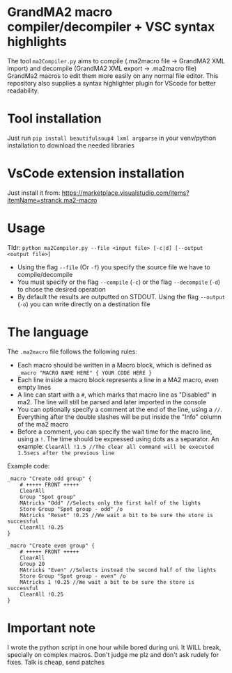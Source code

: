 # GrandMA2 macro compiler/decompiler + VSC syntax highlights

The tool `ma2Compiler.py` aims to compile (.ma2macro file -> GrandMA2 XML import) and decompile (GrandMA2 XML export -> .ma2macro file) GrandMa2 macros to edit them more easily on any normal file editor. This repository also supplies a syntax highlighter plugin for VScode for better readability.

# Tool installation

Just run `pip install beautifulsoup4 lxml argparse` in your venv/python installation to download the needed libraries

# VsCode extension installation

Just install it from: https://marketplace.visualstudio.com/items?itemName=stranck.ma2-macro

# Usage

Tldr: `python ma2Compiler.py --file <input file> [-c|d] [--output <output file>]`

- Using the flag `--file` (Or `-f`) you specify the source file we have to compile/decompile
- You must specify or the flag `--compile` (`-c`) or the flag `--decompile` (`-d`) to chose the desired operation
- By default the results are outputted on STDOUT. Using the flag `--output` (`-o`) you can write directly on a destination file

# The language

The `.ma2macro` file follows the following rules:

- Each macro should be written in a Macro block, which is defined as `_macro "MACRO NAME HERE" { YOUR CODE HERE }`
- Each line inside a macro block represents a line in a MA2 macro, even empty lines
- A line can start with a `#`, which marks that macro line as "Disabled" in ma2. The line will still be parsed and later imported in the console
- You can optionally specify a comment at the end of the line, using a `//`. Everything after the double slashes will be put inside the "Info" column of the ma2 macro
- Before a comment, you can specify the wait time for the macro line, using a `!`. The time should be expressed using dots as a separator. An example: `ClearAll !1.5 //The clear all command will be executed 1.5secs after the previous line`

Example code:
```
_macro "Create odd group" {
	# +++++ FRONT +++++
	ClearAll
	Group "Spot group"
	MAtricks "Odd" //Selects only the first half of the lights
	Store Group "Spot group - odd" /o
	MAtricks "Reset" !0.25 //We wait a bit to be sure the store is successful
	ClearAll !0.25
}

_macro "Create even group" {
	# +++++ FRONT +++++
	ClearAll
	Group 20
	MAtricks "Even" //Selects instead the second half of the lights
	Store Group "Spot group - even" /o
	MAtricks 1 !0.25 //We wait a bit to be sure the store is successful
	ClearAll !0.25
}
```

# Important note

I wrote the python script in one hour while bored during uni. It WILL break, specially on complex macros. Don't judge me plz and don't ask rudely for fixes. Talk is cheap, send patches